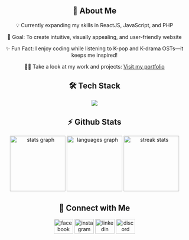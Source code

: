 

<!--<p>Hi there! I'm an aspiring Frontend Developer passionate about creating beautiful and user-friendly web experiences. My journey into the world of web development is driven by curiosity, creativity, and a love for problem-solving.</p> -->
<section align="center">
  <h2>🌟 About Me</h2>
  <p>💡 Currently expanding my skills in ReactJS, JavaScript, and PHP</p>
  <p>🎯 Goal: To create intuitive, visually appealing, and user-friendly website</p>
  <p>✨ Fun Fact: I enjoy coding while listening to K-pop and K-drama OSTs—it keeps me inspired!</p>
  <p>👨‍💻 Take a look at my work and projects: <a href="https://celmin.vercel.app">Visit my portfolio</a></p>
</section>


<section align='center' style="margin: 20px 0;">
  <h2>🛠 Tech Stack</h2>
  <img src="https://skillicons.dev/icons?i=html,css,js,php,mysql,react,laravel,tailwind,nodejs,git,java,cpp,figma" />
</section>


<section align="center">
  <h2>⚡ Github Stats</h2>
  <img src="https://github-readme-stats.vercel.app/api?username=clmnshn28&hide_title=false&hide_rank=false&show_icons=true&include_all_commits=true&count_private=true&disable_animations=false&theme=github_dark&locale=en&hide_border=false&order=1" height="150" alt="stats graph"  />
  <img src="https://github-readme-stats.vercel.app/api/top-langs?username=clmnshn28&locale=en&hide_title=false&layout=compact&card_width=320&langs_count=5&theme=github_dark&hide_border=false&order=2" height="150" alt="languages graph"  />
  <img src="https://nirzak-streak-stats.vercel.app/?user=clmnshn28&theme=dark&hide_border=false" height="150" alt="streak stats"/>
</section>


<section align="center">
    <h2>💬 Connect with Me</h2>
  <a href="https://www.facebook.com/celmin.shane.quizon.cece.28" target="_blank"><img src="https://raw.githubusercontent.com/maurodesouza/profile-readme-generator/master/src/assets/icons/social/facebook/default.svg" width="52" height="40" alt="facebook logo"  /></a>
  <a href="https://instagram.com/clmn.shn/" target="_blank"><img src="https://raw.githubusercontent.com/maurodesouza/profile-readme-generator/master/src/assets/icons/social/instagram/default.svg" width="52" height="40" alt="instagram logo"  /></a>
  <a href="https://www.linkedin.com/in/celmin-shane-quizon-cs12282002" target="_blank"><img src="https://raw.githubusercontent.com/maurodesouza/profile-readme-generator/master/src/assets/icons/social/linkedin/default.svg" width="52" height="40" alt="linkedin logo"  /></a>
  <a href="https://www.discordapp.com/users/891914915546284083" target="_blank"><img src="https://raw.githubusercontent.com/maurodesouza/profile-readme-generator/master/src/assets/icons/social/discord/default.svg" width="52" height="40" alt="discord logo"  /></a>
</section>


<!-- 
<hr/>

<div align="center">
  <a href="https://open.spotify.com/user/dgue2yoams2vr5xf070hi2qqg">
    <img src="https://spotify-recently-played-readme.vercel.app/api?user=dgue2yoams2vr5xf070hi2qqg&count=5&unique=true" alt="Spotify recently played"  />
  </a>
</div>
-->
